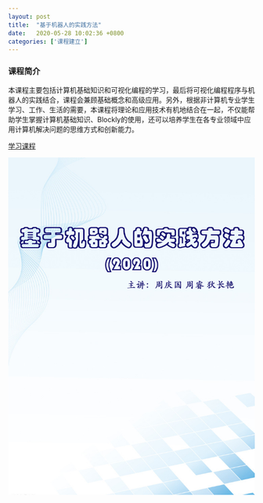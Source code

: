 ```yaml
---
layout: post
title:  "基于机器人的实践方法"
date:   2020-05-28 10:02:36 +0800
categories: ['课程建立']
---
```

### 课程简介
本课程主要包括计算机基础知识和可视化编程的学习，最后将可视化编程程序与机器人的实践结合，课程会兼顾基础概念和高级应用。另外，根据非计算机专业学生学习、工作、生活的需要，本课程将理论和应用技术有机地结合在一起，不仅能帮助学生掌握计算机基础知识、Blockly的使用，还可以培养学生在各专业领域中应用计算机解决问题的思维方式和创新能力。

[学习课程](https://zhaoyilun22.gitbook.io/robot/)

[![robot-based-practice 课程](/images/book-thumb/robot-based-practice.png)](https://zhaoyilun22.gitbook.io/robot/)


